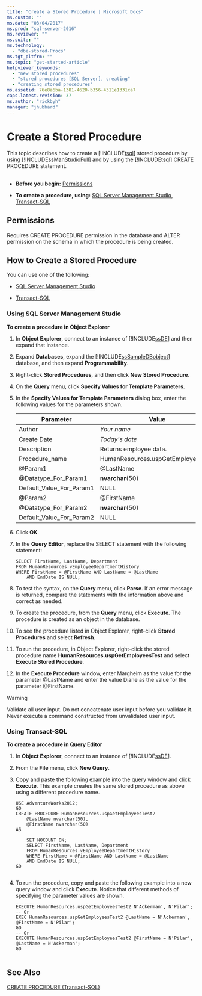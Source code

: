 ```yaml
---
title: "Create a Stored Procedure | Microsoft Docs"
ms.custom: ""
ms.date: "03/04/2017"
ms.prod: "sql-server-2016"
ms.reviewer: ""
ms.suite: ""
ms.technology: 
  - "dbe-stored-Procs"
ms.tgt_pltfrm: ""
ms.topic: "get-started-article"
helpviewer_keywords: 
  - "new stored procedures"
  - "stored procedures [SQL Server], creating"
  - "creating stored procedures"
ms.assetid: 76e8a6ba-1381-4620-b356-4311e1331ca7
caps.latest.revision: 37
ms.author: "rickbyh"
manager: "jhubbard"
---
```

# Create a Stored Procedure
  This topic describes how to create a [!INCLUDE[tsql](../../../advanced-analytics/r-services/includes/tsql-md.md)] stored procedure by using [!INCLUDE[ssManStudioFull](../../../advanced-analytics/r-services/includes/ssmanstudiofull-md.md)] and by using the [!INCLUDE[tsql](../../../advanced-analytics/r-services/includes/tsql-md.md)] CREATE PROCEDURE statement.  
  
##  <a name="Top"></a>   
-   **Before you begin:**  [Permissions](#Permissions)  
  
-   **To create a procedure, using:**  [SQL Server Management Studio](#SSMSProcedure), [Transact-SQL](#TsqlProcedure)  
  
##  <a name="Permissions"></a> Permissions  
 Requires CREATE PROCEDURE permission in the database and ALTER permission on the schema in which the procedure is being created.  
  
##  <a name="Procedures"></a> How to Create a Stored Procedure  
 You can use one of the following:  
  
-   [SQL Server Management Studio](#SSMSProcedure)  
  
-   [Transact-SQL](#TsqlProcedure)  
  
###  <a name="SSMSProcedure"></a> Using SQL Server Management Studio  
 **To create a procedure in Object Explorer**  
  
1.  In **Object Explorer**, connect to an instance of [!INCLUDE[ssDE](../../../analysis-services/instances/install/windows/includes/ssde-md.md)] and then expand that instance.  
  
2.  Expand **Databases**, expand the [!INCLUDE[ssSampleDBobject](../../../database-engine/availability-groups/windows/includes/sssampledbobject-md.md)] database, and then expand **Programmability**.  
  
3.  Right-click **Stored Procedures**, and then click **New Stored Procedure**.  
  
4.  On the **Query** menu, click **Specify Values for Template Parameters**.  
  
5.  In the **Specify Values for Template Parameters** dialog box, enter the following values for the parameters shown.  
  
    |Parameter|Value|  
    |---------------|-----------|  
    |Author|*Your name*|  
    |Create Date|*Today's date*|  
    |Description|Returns employee data.|  
    |Procedure_name|HumanResources.uspGetEmployeesTest|  
    |@Param1|@LastName|  
    |@Datatype_For_Param1|**nvarchar**(50)|  
    |Default_Value_For_Param1|NULL|  
    |@Param2|@FirstName|  
    |@Datatype_For_Param2|**nvarchar**(50)|  
    |Default_Value_For_Param2|NULL|  
  
6.  Click **OK**.  
  
7.  In the **Query Editor**, replace the SELECT statement with the following statement:  
  
    ```tsql  
    SELECT FirstName, LastName, Department  
    FROM HumanResources.vEmployeeDepartmentHistory  
    WHERE FirstName = @FirstName AND LastName = @LastName  
        AND EndDate IS NULL;  
    ```  
  
8.  To test the syntax, on the **Query** menu, click **Parse**. If an error message is returned, compare the statements with the information above and correct as needed.  
  
9. To create the procedure, from  the **Query** menu, click **Execute**. The procedure is created as an object in the database.  
  
10. To see the procedure listed in Object Explorer, right-click **Stored Procedures** and select **Refresh**.  
  
11. To run the procedure, in Object Explorer, right-click the stored procedure name **HumanResources.uspGetEmployeesTest** and select **Execute Stored Procedure**.  
  
12. In the **Execute Procedure** window, enter Margheim as the value for the parameter @LastName and enter the value Diane as the value for the parameter @FirstName.  
  
> [!WARNING]  
>  Validate all user input. Do not concatenate user input before you validate it. Never execute a command constructed from unvalidated user input.  
  
###  <a name="TsqlProcedure"></a> Using Transact-SQL  
 **To create a procedure in Query Editor**  
  
1.  In **Object Explorer**, connect to an instance of [!INCLUDE[ssDE](../../../analysis-services/instances/install/windows/includes/ssde-md.md)].  
  
2.  From the **File** menu, click **New Query**.  
  
3.  Copy and paste the following example into the query window and click **Execute**. This example creates the same stored procedure as above using a different procedure name.  
  
    ```  
    USE AdventureWorks2012;  
    GO  
    CREATE PROCEDURE HumanResources.uspGetEmployeesTest2   
        @LastName nvarchar(50),   
        @FirstName nvarchar(50)   
    AS   
  
        SET NOCOUNT ON;  
        SELECT FirstName, LastName, Department  
        FROM HumanResources.vEmployeeDepartmentHistory  
        WHERE FirstName = @FirstName AND LastName = @LastName  
        AND EndDate IS NULL;  
    GO  
  
    ```  
  
4.  To run the procedure, copy and paste the following example into a new query window and click **Execute**. Notice that different methods of specifying the parameter values are shown.  
  
    ```  
    EXECUTE HumanResources.uspGetEmployeesTest2 N'Ackerman', N'Pilar';  
    -- Or  
    EXEC HumanResources.uspGetEmployeesTest2 @LastName = N'Ackerman', @FirstName = N'Pilar';  
    GO  
    -- Or  
    EXECUTE HumanResources.uspGetEmployeesTest2 @FirstName = N'Pilar', @LastName = N'Ackerman';  
    GO  
  
    ```  
  
##  <a name="PowerShellProcedure"></a>   
## See Also  
 [CREATE PROCEDURE &#40;Transact-SQL&#41;](../../../t-sql/statements/create-procedure-transact-sql.md)  
  
  